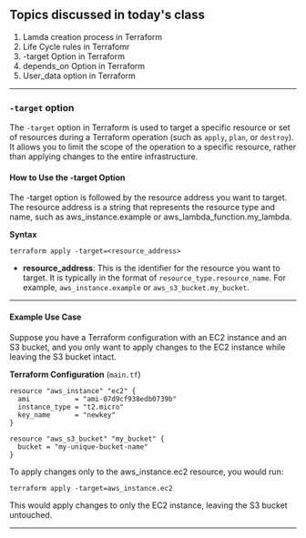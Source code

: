 Topics discussed in today's class
-----------------------------------------
1. Lamda creation process in Terraform
2. Life Cycle rules in Terrafomr
3. -target Option in Terraform
4. depends_on Option in Terraform
5. User_data option in Terraform
----------------------------------------------------------------------------------

### `-target` option 
The `-target` option in Terraform is used to target a specific resource or set of resources during a Terraform operation (such as `apply`, `plan`, or `destroy`). It allows you to limit the scope of the operation to a specific resource, rather than applying changes to the entire infrastructure.

#### How to Use the -target Option
The -target option is followed by the resource address you want to target. The resource address is a string that represents the resource type and name, such as aws_instance.example or aws_lambda_function.my_lambda.

**Syntax**
```
terraform apply -target=<resource_address>
```
- **resource_address**: This is the identifier for the resource you want to target. It is typically in the format of `resource_type.resource_name`. For example, `aws_instance.example` or `aws_s3_bucket.my_bucket`.

------------------------------------------------------------------------------------------------
#### Example Use Case
Suppose you have a Terraform configuration with an EC2 instance and an S3 bucket, and you only want to apply changes to the EC2 instance while leaving the S3 bucket intact.

**Terraform Configuration** (`main.tf`)
```
resource "aws_instance" "ec2" {
  ami           = "ami-07d9cf938edb0739b"
  instance_type = "t2.micro"
  key_name      = "newkey"
}

resource "aws_s3_bucket" "my_bucket" {
  bucket = "my-unique-bucket-name"
}
```

To apply changes only to the aws_instance.ec2 resource, you would run:
```
terraform apply -target=aws_instance.ec2
```
This would apply changes to only the EC2 instance, leaving the S3 bucket untouched.

--------------------------------------------------------------------------------------------